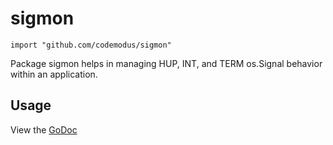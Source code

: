 # sigmon

    import "github.com/codemodus/sigmon"

Package sigmon helps in managing HUP, INT, and TERM os.Signal behavior within an
application.

## Usage

View the [GoDoc](http://godoc.org/github.com/codemodus/sigmon)
